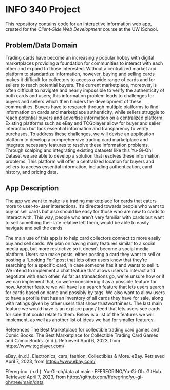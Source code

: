 # INFO 340 Project

This repository contains code for an interactive information web app, created for the _Client-Side Web Development_ course at the UW iSchool.

## Problem/Data Domain
Trading cards have become an increasingly popular hobby with digital marketplaces providing a foundation for communities to interact with each other and expand to those interested. Without a centralized market and platform to standardize information, however, buying and selling cards makes it difficult for collectors to access a wide range of cards and for sellers to reach potential buyers. The current marketplace, moreover, is often difficult to navigate and nearly impossible to verify the authenticity of both cards and users; this information problem leads to challenges for buyers and sellers which then hinders the development of these communities. Buyers have to research through multiple platforms to find information on cards and marketplace authenticity, while sellers struggle to reach potential buyers and advertise information on a centralized platform. Existing platforms such as eBay and TCGplayer allow for buyer and seller interaction but lack essential information and transparency to verify purchases. To address these challenges, we will devise an application platform to develop a comprehensive trading card marketplace and integrate necessary features to resolve these information problems. Through scalping and integrating existing datasets like this Yu-Gi-Oh! Dataset we are able to develop a solution that resolves these information problems. This platform will offer a centralized location for buyers and sellers to access essential information, including authentication, card history, and pricing data.

## App Description

The app we want to make is a trading marketplace for cards that caters more to user-to-user interactions. It’s directed towards people who want to buy or sell cards but also should be easy for those who are new to cards to interact with. This way, people who aren’t very familiar with cards but want to sell something their late relative left them, would be able to easily navigate and sell the cards. 

The main use of this app is to help card collectors connect to more easily buy and sell cards. We plan on having many features similar to a social media app, but more restrictive so it doesn’t become a social media platform. Users can make posts, either posting a card they want to sell or posting a “Looking For” post that lets other users know that they’re searching for a specific card, in case someone has it and wants to sell it. We intend to implement a chat feature that allows users to interact and negotiate with each other. As far as transactions go, we're unsure how or if we can implement that, so we're considering it as a possible feature for now. Another feature we will have is a search feature that lets users search for cards based on name and possibly by tags. We also want to allow users to have a profile that has an inventory of all cards they have for sale, along with ratings given by other users that show trustworthiness. The last main feature we would have is an explore page / feed that lets users see cards for sale that could relate to them. Below is a list of the features we will implement, as well as another list of ideas we had for smaller features.

References
The Best Marketplace for collectible trading card games and Comic Books. The Best Marketplace for Collectible Trading Card Games and Comic Books. (n.d.). Retrieved April 6, 2023, from https://www.tcgplayer.com/ 		

eBay. (n.d.). Electronics, cars, fashion, Collectibles &amp; More. eBay. Retrieved April 7, 2023, from https://www.ebay.com/ 

Fferegrino. (n.d.). Yu-Gi-oh/data at main · FFEREGRINO/Yu-Gi-Oh. GitHub. Retrieved April 7, 2023, from https://github.com/fferegrino/yu-gi-oh/tree/main/data 
